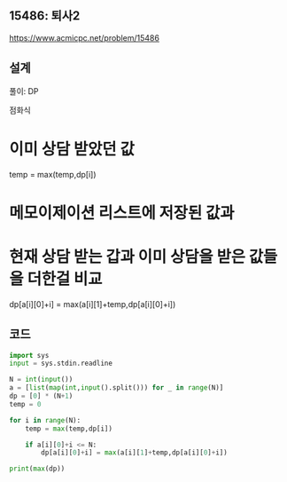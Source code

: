 <h2>15486: 퇴사2</h2>

https://www.acmicpc.net/problem/15486

<h2>설계</h2>
풀이: DP

점화식

# 이미 상담 받았던 값
temp = max(temp,dp[i])

# 메모이제이션 리스트에 저장된 값과 
# 현재 상담 받는 갑과 이미 상담을 받은 값들을 더한걸 비교
dp[a[i][0]+i] = max(a[i][1]+temp,dp[a[i][0]+i])



<h2>코드</h2>

```python
import sys
input = sys.stdin.readline

N = int(input())
a = [list(map(int,input().split())) for _ in range(N)]
dp = [0] * (N+1)
temp = 0

for i in range(N):
    temp = max(temp,dp[i])

    if a[i][0]+i <= N:
        dp[a[i][0]+i] = max(a[i][1]+temp,dp[a[i][0]+i])

print(max(dp))
```